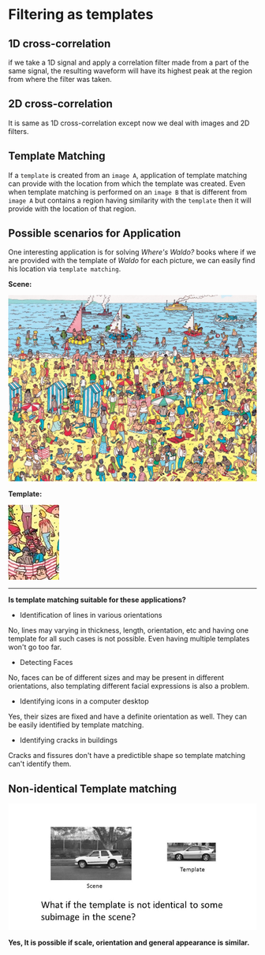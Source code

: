 # Filtering as templates

## 1D cross-correlation 
if we take a 1D signal and apply a correlation filter made from a part of the same signal, the resulting waveform will have its highest peak at the region from where the filter was taken.

## 2D cross-correlation
It is same as 1D cross-correlation except now we deal with images and 2D filters.

## Template Matching
If a `template` is created from an `image A`, application of template matching can provide with the location from which the template was created. Even when template matching is performed on an `image B` that is different from `image A` but contains a region having similarity with the `template` then it will provide with the location of that region.

## Possible scenarios for Application

One interesting application is for solving *Where's Waldo?* books where if we are provided with the template of *Waldo* for each picture, we can easily find his location via `template matching`.

**Scene:**

![](assets/waldo2.jpg)


**Template:**

![](assets/waldosol.jpg)

<hr>

**Is template matching suitable for these applications?**

* Identification of lines in various orientations 

No, lines may varying in thickness, length, orientation, etc and having one template for all such cases is not possible. Even having multiple templates won't go too far. 

* Detecting Faces

No, faces can be of different sizes and may be present in different orientations, also templating different facial expressions is also a problem.

* Identifying icons in a computer desktop

Yes, their sizes are fixed and have a definite orientation as well. They can be easily identified by template matching.

* Identifying cracks in buildings

Cracks and fissures don't have a predictible shape so template matching can't identify them.

## Non-identical Template matching

![](assets/nonid-template.jpg)

**Yes, It is possible if scale, orientation and general appearance is similar.**

